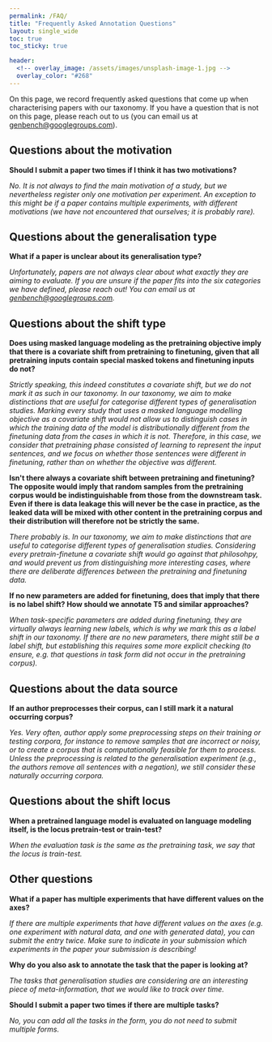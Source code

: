 ```yaml
---
permalink: /FAQ/
title: "Frequently Asked Annotation Questions"
layout: single_wide
toc: true
toc_sticky: true

header:
  <!-- overlay_image: /assets/images/unsplash-image-1.jpg -->
  overlay_color: "#268"
---
```


On this page, we record frequently asked questions that come up when characterising papers with our taxonomy.
If you have a question that is not on this page, please reach out to us (you can email us at <a href="mailto:genbench@googlegroups.com">genbench@googlegroups.com</a>).

## Questions about the motivation

**Should I submit a paper two times if I think it has two motivations?**

_No.
It is not always to find the main motivation of a study, but we nevertheless register only one motivation per experiment.
An exception to this might be if a paper contains multiple experiments, with different motivations (we have not encountered that ourselves; it is probably rare)._


## Questions about the generalisation type

**What if a paper is unclear about its generalisation type?**

_Unfortunately, papers are not always clear about what exactly they are aiming to evaluate.
If you are unsure if the paper fits into the six categories we have defined, please reach out!
You can email us at <a href="mailto:genbench@googlegroups.com">genbench@googlegroups.com</a>._

## Questions about the shift type

**Does using masked language modeling as the pretraining objective imply that there is a covariate shift from pretraining to finetuning, given that all pretraining inputs contain special masked tokens and finetuning inputs do not?**

_Strictly speaking, this indeed constitutes a covariate shift, but we do not mark it as such in our taxonomy.
In our taxonomy, we aim to make distinctions that are useful for categorise different types of generalisation studies.
Marking every study that uses a masked language modelling objective as a covariate shift would not allow us to distinguish cases in which the training data of the model is distributionally different from the finetuning data from the cases in which it is not.
Therefore, in this case, we consider that pretraining phase consisted of learning to represent the input sentences, and we focus on whether those sentences were different in finetuning, rather than on whether the objective was different._

**Isn't there always a covariate shift between pretraining and finetuning? The opposite would imply that random samples from the pretraining corpus would be indistinguishable from those from the downstream task. Even if there is data leakage this will never be the case in practice, as the leaked data will be mixed with other content in the pretraining corpus and their distribution will therefore not be strictly the same.**

_There probably is.
In our taxonomy, we aim to make distinctions that are useful to categorise different types of generalisation studies.
Considering every pretrain-finetune a covariate shift would go against that philosohpy, and would prevent us from distinguishing more interesting cases, where there are deliberate differences between the pretraining and finetuning data._

**If no new parameters are added for finetuning, does that imply that there is no label shift? How should we annotate T5 and similar approaches?**

_When task-specific parameters are added during finetuning, they are virtually always learning new labels, which is why we mark this as a label shift in our taxonomy.
If there are no new parameters, there might still be a label shift, but establishing this requires some more explicit checking (to ensure, e.g. that questions in task form did not occur in the pretraining corpus)._

## Questions about the data source

**If an author preprocesses their corpus, can I still mark it a natural occurring corpus?**

_Yes.
Very often, author apply some preprocessing steps on their training or testing corpora, for instance to remove samples that are incorrect or noisy, or to create a corpus that is computationally feasible for them to process.
Unless the preprocessing is related to the generalisation experiment (e.g., the authors remove all sentences with a negation), we still consider these naturally occurring corpora._

## Questions about the shift locus

**When a pretrained language model is evaluated on language modeling itself, is the locus pretrain-test or train-test?**

_When the evaluation task is the same as the pretraining task, we say that the locus is train-test._

## Other questions

**What if a paper has multiple experiments that have different values on the axes?**

_If there are multiple experiments that have different values on the axes (e.g. one experiment with natural data, and one with generated data), you can submit the entry twice.
Make sure to indicate in your submission which experiments in the paper your submission is describing!_

**Why do you also ask to annotate the task that the paper is looking at?**

_The tasks that generalisation studies are considering are an interesting piece of meta-information, that we would like to track over time._

**Should I submit a paper two times if there are multiple tasks?**

_No, you can add all the tasks in the form, you do not need to submit multiple forms._
